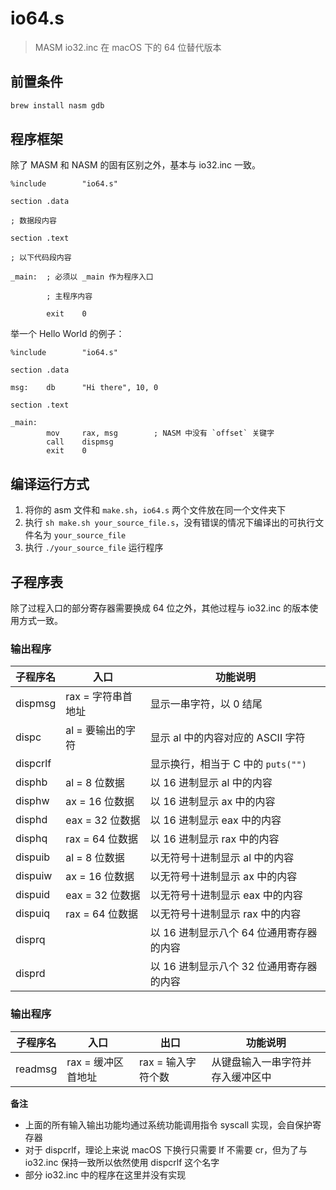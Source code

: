 # io64.s
> MASM io32.inc 在 macOS 下的 64 位替代版本

## 前置条件

```bash
brew install nasm gdb
```

## 程序框架

除了 MASM 和 NASM 的固有区别之外，基本与 io32.inc 一致。

```assembly
%include        "io64.s"

section .data

; 数据段内容

section .text

; 以下代码段内容

_main:  ; 必须以 _main 作为程序入口
        
        ; 主程序内容

        exit    0
```

举一个 Hello World 的例子：

```assembly
%include        "io64.s"

section .data

msg:    db      "Hi there", 10, 0

section .text

_main:
        mov     rax, msg        ; NASM 中没有 `offset` 关键字
        call    dispmsg
        exit    0
```

## 编译运行方式

1. 将你的 asm 文件和 `make.sh`，`io64.s` 两个文件放在同一个文件夹下
2. 执行 `sh make.sh your_source_file.s`，没有错误的情况下编译出的可执行文件名为 `your_source_file`
3. 执行 `./your_source_file` 运行程序

## 子程序表

除了过程入口的部分寄存器需要换成 64 位之外，其他过程与 io32.inc 的版本使用方式一致。

### 输出程序

| 子程序名 | 入口 | 功能说明 |
|---------|-----|---------|
| dispmsg | rax = 字符串首地址 | 显示一串字符，以 0 结尾 |
| dispc | al = 要输出的字符 | 显示 al 中的内容对应的 ASCII 字符 |
| dispcrlf | | 显示换行，相当于 C 中的 `puts("")` |
| disphb | al = 8 位数据 | 以 16 进制显示 al 中的内容 |
| disphw | ax = 16 位数据 | 以 16 进制显示 ax 中的内容 |
| disphd | eax = 32 位数据 | 以 16 进制显示 eax 中的内容 |
| disphq | rax = 64 位数据 | 以 16 进制显示 rax 中的内容 |
| dispuib | al = 8 位数据 | 以无符号十进制显示 al 中的内容 |
| dispuiw | ax = 16 位数据 | 以无符号十进制显示 ax 中的内容 |
| dispuid | eax = 32 位数据 | 以无符号十进制显示 eax 中的内容 |
| dispuiq | rax = 64 位数据 | 以无符号十进制显示 rax 中的内容 |
| disprq | | 以 16 进制显示八个 64 位通用寄存器的内容 |
| disprd | | 以 16 进制显示八个 32 位通用寄存器的内容 |

### 输出程序

| 子程序名 | 入口 | 出口 | 功能说明 |
|--------|-----|------|---------|
| readmsg | rax = 缓冲区首地址 | rax = 输入字符个数 | 从键盘输入一串字符并存入缓冲区中 |

**备注**
- 上面的所有输入输出功能均通过系统功能调用指令 syscall 实现，会自保护寄存器
- 对于 dispcrlf，理论上来说 macOS 下换行只需要 lf 不需要 cr，但为了与 io32.inc 保持一致所以依然使用 dispcrlf 这个名字
- 部分 io32.inc 中的程序在这里并没有实现